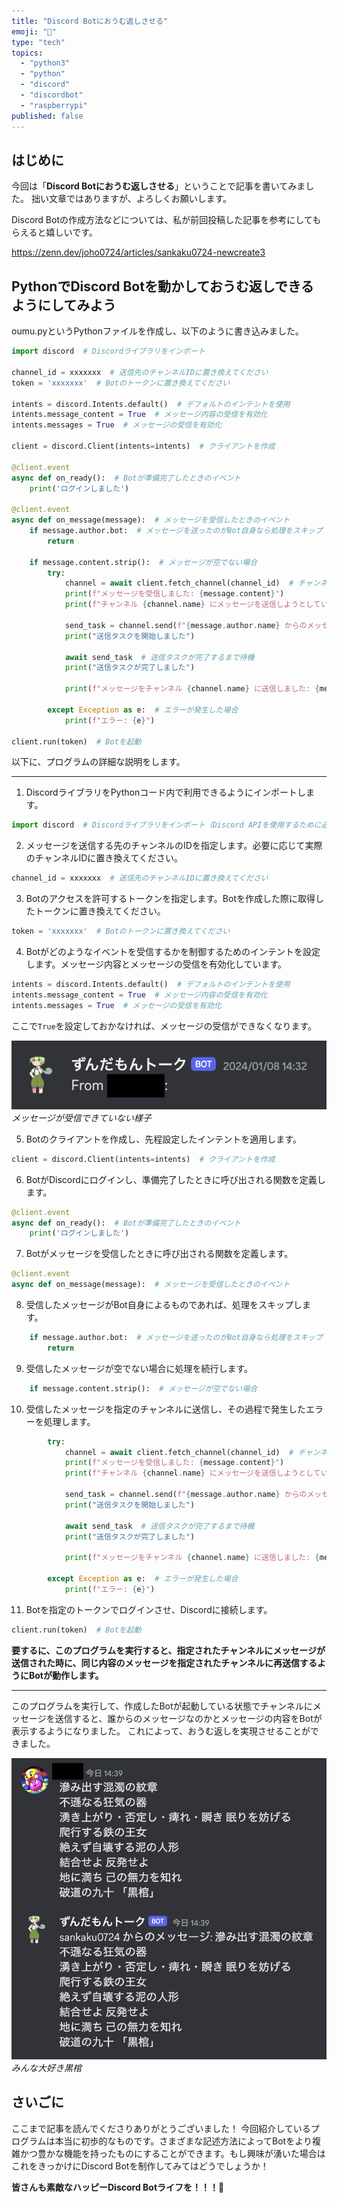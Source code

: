 ```yaml
---
title: "Discord Botにおうむ返しさせる"
emoji: "🦜"
type: "tech"
topics:
  - "python3"
  - "python"
  - "discord"
  - "discordbot"
  - "raspberrypi"
published: false
---
```


## はじめに

今回は「**Discord Botにおうむ返しさせる**」ということで記事を書いてみました。
拙い文章ではありますが、よろしくお願いします。

Discord Botの作成方法などについては、私が前回投稿した記事を参考にしてもらえると嬉しいです。

https://zenn.dev/joho0724/articles/sankaku0724-newcreate3

## PythonでDiscord Botを動かしておうむ返しできるようにしてみよう

oumu.pyというPythonファイルを作成し、以下のように書き込みました。

```py:oumu.py
import discord  # Discordライブラリをインポート

channel_id = xxxxxxx  # 送信先のチャンネルIDに置き換えてください
token = 'xxxxxxx'  # Botのトークンに置き換えてください

intents = discord.Intents.default()  # デフォルトのインテントを使用
intents.message_content = True  # メッセージ内容の受信を有効化
intents.messages = True  # メッセージの受信を有効化

client = discord.Client(intents=intents)  # クライアントを作成

@client.event
async def on_ready():  # Botが準備完了したときのイベント
    print('ログインしました')

@client.event
async def on_message(message):  # メッセージを受信したときのイベント
    if message.author.bot:  # メッセージを送ったのがBot自身なら処理をスキップ
        return

    if message.content.strip():  # メッセージが空でない場合
        try:
            channel = await client.fetch_channel(channel_id)  # チャンネルを取得
            print(f"メッセージを受信しました: {message.content}")
            print(f"チャンネル {channel.name} にメッセージを送信しようとしています: {message.content}")

            send_task = channel.send(f"{message.author.name} からのメッセージ: {message.content}")  # メッセージを送信
            print("送信タスクを開始しました")

            await send_task  # 送信タスクが完了するまで待機
            print("送信タスクが完了しました")

            print(f"メッセージをチャンネル {channel.name} に送信しました: {message.content}")

        except Exception as e:  # エラーが発生した場合
            print(f"エラー: {e}")

client.run(token)  # Botを起動

```

以下に、プログラムの詳細な説明をします。

-----
1. DiscordライブラリをPythonコード内で利用できるようにインポートします。

```py
import discord  # Discordライブラリをインポート（Discord APIを使用するために必要）
```


2. メッセージを送信する先のチャンネルのIDを指定します。必要に応じて実際のチャンネルIDに置き換えてください。

```py
channel_id = xxxxxxx  # 送信先のチャンネルIDに置き換えてください
```

3. Botのアクセスを許可するトークンを指定します。Botを作成した際に取得したトークンに置き換えてください。

```py
token = 'xxxxxxx'  # Botのトークンに置き換えてください
```

4. Botがどのようなイベントを受信するかを制御するためのインテントを設定します。メッセージ内容とメッセージの受信を有効化しています。

```py
intents = discord.Intents.default()  # デフォルトのインテントを使用
intents.message_content = True  # メッセージ内容の受信を有効化
intents.messages = True  # メッセージの受信を有効化
```

ここで`True`を設定しておかなければ、メッセージの受信ができなくなります。

![](/images/sankaku7/shokika.png)
*メッセージが受信できていない様子*


5. Botのクライアントを作成し、先程設定したインテントを適用します。

```py
client = discord.Client(intents=intents)  # クライアントを作成
```

6. BotがDiscordにログインし、準備完了したときに呼び出される関数を定義します。

```py
@client.event
async def on_ready():  # Botが準備完了したときのイベント
    print('ログインしました')
```
7. Botがメッセージを受信したときに呼び出される関数を定義します。


```py
@client.event
async def on_message(message):  # メッセージを受信したときのイベント
```

8. 受信したメッセージがBot自身によるものであれば、処理をスキップします。

```py
    if message.author.bot:  # メッセージを送ったのがBot自身なら処理をスキップ
        return
```

9. 受信したメッセージが空でない場合に処理を続行します。


```py
    if message.content.strip():  # メッセージが空でない場合
```
10. 受信したメッセージを指定のチャンネルに送信し、その過程で発生したエラーを処理します。

```py
        try:
            channel = await client.fetch_channel(channel_id)  # チャンネルを取得
            print(f"メッセージを受信しました: {message.content}")
            print(f"チャンネル {channel.name} にメッセージを送信しようとしています: {message.content}")

            send_task = channel.send(f"{message.author.name} からのメッセージ: {message.content}")  # メッセージを送信
            print("送信タスクを開始しました")

            await send_task  # 送信タスクが完了するまで待機
            print("送信タスクが完了しました")

            print(f"メッセージをチャンネル {channel.name} に送信しました: {message.content}")

        except Exception as e:  # エラーが発生した場合
            print(f"エラー: {e}")
```

11. Botを指定のトークンでログインさせ、Discordに接続します。

```py
client.run(token)  # Botを起動
```

**要するに、このプログラムを実行すると、指定されたチャンネルにメッセージが送信された時に、同じ内容のメッセージを指定されたチャンネルに再送信するようにBotが動作します。**

-----


このプログラムを実行して、作成したBotが起動している状態でチャンネルにメッセージを送信すると、誰からのメッセージなのかとメッセージの内容をBotが表示するようになりました。
これによって、おうむ返しを実現させることができました。

![](/images/sankaku7/oumu.png)
*みんな大好き黒棺*

## さいごに
ここまで記事を読んでくださりありがとうございました！
今回紹介しているプログラムは本当に初歩的なものです。さまざまな記述方法によってBotをより複雑かつ豊かな機能を持ったものにすることができます。もし興味が湧いた場合はこれをきっかけにDiscord Botを制作してみてはどうでしょうか！

**皆さんも素敵なハッピーDiscord Botライフを！！！🌸**
